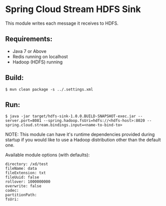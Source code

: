 Spring Cloud Stream HDFS Sink
=============================

This module writes each message it receives to HDFS.

## Requirements:

* Java 7 or Above
* Redis running on localhost
* Hadoop (HDFS) running

## Build:

```
$ mvn clean package -s ../.settings.xml
```

## Run:

```
$ java -jar target/hdfs-sink-1.0.0.BUILD-SNAPSHOT-exec.jar --server.port=8081 --spring.hadoop.fsUri=hdfs://<hdfs-host>:8020 --spring.cloud.stream.bindings.input=<name-to-bind-to>
```

NOTE: This module can have it's runtime dependencies provided during startup if you would like to use a Hadoop distribution other than the default one.

Available module options (with defaults):

    directory: /xd/test
    fileName: data
    fileExtension: txt
    fileUuid: false
    rollover: 1000000000
    overwrite: false
    codec: 
    partitionPath: 
    fsUri: 


